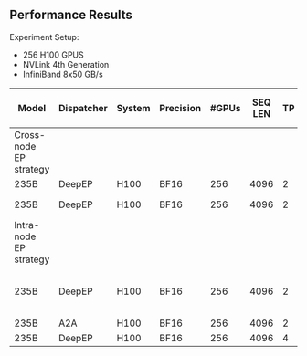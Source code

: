 ## Performance Results

Experiment Setup:
- 256 H100 GPUS
- NVLink 4th Generation
- InfiniBand 8x50 GB/s


| Model | Dispatcher | System | Precision | #GPUs | SEQ LEN | TP | CP | EP | PP | EDP | ETP | VPP | DP | FSDP | MBS | GBS | GA | recompute | Step time (sec) | Per GPU TF | MFU | Mem | Notes | Code |
|---|---|---|---|---|---|---|---|---|---|---|---|---|---|---|---|---|---|---|---|---|---|---|---|---|
| Cross-node EP strategy | | | | | | | | | | | | | | | | | | | | | | | | |
| 235B | DeepEP | H100 | BF16 | 256 | 4096 | 2 | 1 | 32 | 8 | 1 | 1 | 4 | 16 | / | 1 | 2048 | 128 | norm, act | 19.7 | 245 |  |  |  | moe_dev(f3e6c5) |
| 235B | DeepEP | H100 | BF16 | 256 | 4096 | 2 | 1 | 32 | 8 | 1 | 1 | 4 | 16 | / | 1 | 2048 | 128 | norm, act | 17.6 | 276 |  |  | +1f1b overlap | moe_dev(f3e6c5) |
| Intra-node EP strategy |  |  |  |  |  |  |  |  |  |  |  |  |  |  |  |  |  |  |  |  |  |  |  |  |
| 235B | DeepEP | H100 | BF16 | 256 | 4096 | 2 | 1 | 8 | 1 | 32 | 1 | 1 | 128 | On | 4 | 2048 | 4 | full | 17.6 | 276 |  |  | disable log para norm | main(1e057005) |
| 235B | A2A | H100 | BF16 | 256 | 4096 | 2 | 1 | 8 | 32 | 1 | 1 | 3 | 4 | / | 1 | 2048 | 512 | norm, act | 24.2 | 200 |  |  |  | main(1e057005) |
| 235B | DeepEP | H100 | BF16 | 256 | 4096 | 4 | 1 | 8 | 8 | 4 | 1 | 4 | 8 | / | 1 | 2048 | 256 |  | 29.0 | 167 |  |  |  | main(1e057005) |
